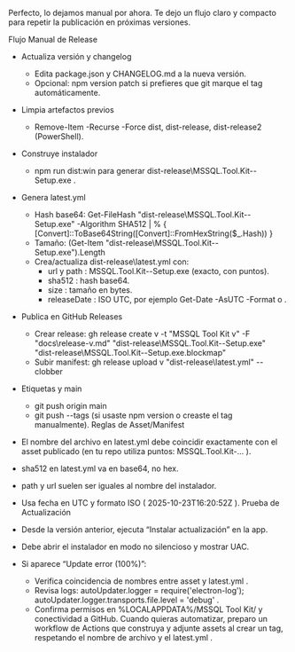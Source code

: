 Perfecto, lo dejamos manual por ahora. Te dejo un flujo claro y compacto para repetir la publicación en próximas versiones.

Flujo Manual de Release

- Actualiza versión y changelog
  - Edita package.json y CHANGELOG.md a la nueva versión.
  - Opcional: npm version patch si prefieres que git marque el tag automáticamente.
- Limpia artefactos previos
  - Remove-Item -Recurse -Force dist, dist-release, dist-release2 (PowerShell).
- Construye instalador
  - npm run dist:win para generar dist-release\MSSQL.Tool.Kit-<vers>-Setup.exe .
- Genera latest.yml
  - Hash base64: Get-FileHash "dist-release\\MSSQL.Tool.Kit-<vers>-Setup.exe" -Algorithm SHA512 | % { [Convert]::ToBase64String([Convert]::FromHexString($_.Hash)) }
  - Tamaño: (Get-Item "dist-release\\MSSQL.Tool.Kit-<vers>-Setup.exe").Length
  - Crea/actualiza dist-release\\latest.yml con:
    - url y path : MSSQL.Tool.Kit-<vers>-Setup.exe (exacto, con puntos).
    - sha512 : hash base64.
    - size : tamaño en bytes.
    - releaseDate : ISO UTC, por ejemplo Get-Date -AsUTC -Format o .
- Publica en GitHub Releases
  - Crear release: gh release create v<vers> -t "MSSQL Tool Kit v<vers>" -F "docs\\release-v<vers>.md" "dist-release\\MSSQL.Tool.Kit-<vers>-Setup.exe" "dist-release\\MSSQL.Tool.Kit-<vers>-Setup.exe.blockmap"
  - Subir manifest: gh release upload v<vers> "dist-release\\latest.yml" --clobber
- Etiquetas y main
  - git push origin main
  - git push --tags (si usaste npm version o creaste el tag manualmente).
Reglas de Asset/Manifest

- El nombre del archivo en latest.yml debe coincidir exactamente con el asset publicado (en tu repo utiliza puntos: MSSQL.Tool.Kit-... ).
- sha512 en latest.yml va en base64, no hex.
- path y url suelen ser iguales al nombre del instalador.
- Usa fecha en UTC y formato ISO ( 2025-10-23T16:20:52Z ).
Prueba de Actualización

- Desde la versión anterior, ejecuta “Instalar actualización” en la app.
- Debe abrir el instalador en modo no silencioso y mostrar UAC.
- Si aparece “Update error (100%)”:
  - Verifica coincidencia de nombres entre asset y latest.yml .
  - Revisa logs: autoUpdater.logger = require('electron-log'); autoUpdater.logger.transports.file.level = 'debug' .
  - Confirma permisos en %LOCALAPPDATA%/MSSQL Tool Kit/ y conectividad a GitHub.
Cuando quieras automatizar, preparo un workflow de Actions que construya y adjunte assets al crear un tag, respetando el nombre de archivo y el latest.yml .